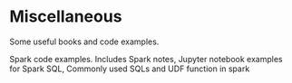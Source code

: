 # Miscellaneous

Some useful books and code examples.

Spark code examples. Includes Spark notes, Jupyter notebook examples for Spark SQL, Commonly used SQLs and UDF function in spark
